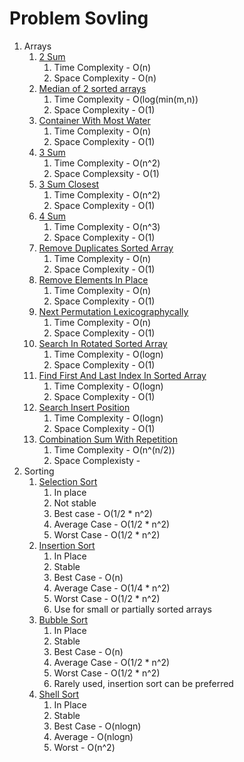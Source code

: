# Problem Sovling

1. Arrays
    1. [2 Sum](src/main/java/dev/pushparaj/arrays/TwoSum.java)
        1. Time Complexity - O(n)
        1. Space Complexity - O(n)
    1. [Median of 2 sorted arrays](src/main/java/dev/pushparaj/arrays/MedianOfArray.java)
        1. Time Complexity - O(log(min(m,n))
        1. Space Complexity - O(1)
    1. [Container With Most Water](src/main/java/dev/pushparaj/arrays/ContainerWithMostWater.java)
        1. Time Complexity - O(n)
        1. Space Complexity - O(1)
    1. [3 Sum](src/main/java/dev/pushparaj/arrays/ThreeSum.java)
        1. Time Complexity - O(n^2)
        1. Space Complexsity - O(1)
    1. [3 Sum Closest](src/main/java/dev/pushparaj/arrays/ThreeSumClosest.java)
        1. Time Complexity - O(n^2)
        1. Space Complexity - O(1)
    1. [4 Sum](src/main/java/dev/pushparaj/arrays/FourSum.java)
        1. Time Complexity - O(n^3)
        1. Space Complexity - O(1)
    1. [Remove Duplicates Sorted Array](src/main/java/dev/pushparaj/arrays/RemoveDuplicatesSortedArray.java)
        1. Time Complexity - O(n)
        1. Space Complexity - O(1)
    1. [Remove Elements In Place](src/main/java/dev/pushparaj/arrays/RemoveElementInPlaceTest.java)
        1. Time Complexity - O(n)
        1. Space Complexity - O(1)
    1. [Next Permutation Lexicographycally](src/main/java/dev/pushparaj/arrays/NextPermutationTest.java)
        1. Time Complexity - O(n)
        1. Space Complexity - O(1)
    1. [Search In Rotated Sorted Array](src/main/java/dev/pushparaj/arrays/SearchInRotatedSortedArray)
        1. Time Complexity - O(logn)
        1. Space Complexity - O(1)
    1. [Find First And Last Index In Sorted Array](src/main/java/dev/pushparaj/arrays/FirstAndLastPositionInSortedArray.java)
        1. Time Complexity - O(logn)
        1. Space Complexity - O(1)
    1. [Search Insert Position](src/main/java/dev/pushparaj/arrays/SearchInsertPosition.java)
        1. Time Complexity - O(logn)
        1. Space Complexity - O(1)
    1. [Combination Sum With Repetition](src/main/java/dev/pushparaj/arrays/CombinationSumWithRepetition.java)
        1. Time Complexity - O(n^(n/2))
        1. Space Complexisty -
1. Sorting
    1. [Selection Sort](src/main/java/dev/pushparaj/sorting/SelectionSort.java)
        1. In place
        1. Not stable
        1. Best case - O(1/2 * n^2)
        1. Average Case - O(1/2 * n^2)
        1. Worst Case - O(1/2 * n^2)
    1. [Insertion Sort](src/main/java/dev/pushparaj/sorting/InsertionSort.java)
        1. In Place
        1. Stable
        1. Best Case - O(n)
        1. Average Case - O(1/4 * n^2)
        1. Worst Case - O(1/2 * n^2)
        1. Use for small or partially sorted arrays
    1. [Bubble Sort](src/main/java/dev/pushparaj/sorting/BubbleSort.java)
        1. In Place
        1. Stable
        1. Best Case - O(n)
        1. Average Case - O(1/2 * n^2)
        1. Worst Case - O(1/2 * n^2)
        1. Rarely used, insertion sort can be preferred
    1. [Shell Sort](src/main/java/dev/pushparaj/sorting/ShellSort.java)
        1. In Place
        1. Stable
        1. Best Case - O(nlogn)
        1. Average - O(nlogn)
        1. Worst - O(n^2)
